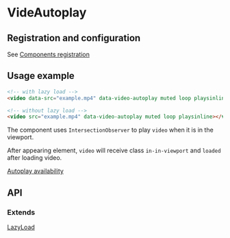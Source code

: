 # VideAutoplay

## Registration and configuration

See [Components registration](/docs/registration.md#components)

## Usage example

```html
<!-- with lazy load -->
<video data-src="example.mp4" data-video-autoplay muted loop playsinline></video>

<!-- without lazy load -->
<video src="example.mp4" data-video-autoplay muted loop playsinline></video>
```

The component uses `IntersectionObserver` to play `video` when it is in the viewport.

After appearing element, `video` will receive class `in-in-viewport` and `loaded` after loading video.

[Autoplay availability](https://developer.mozilla.org/en-US/docs/Web/Media/Autoplay_guide#autoplay_availability)

## API

### Extends

[LazyLoad](/src/components/utils/lazy-load/README.md)
